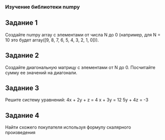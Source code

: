 ### Изучение библиотеки numpy

## Задание 1 
Создайте numpy array с элементами от числа N до 0 (например, для N = 10 это будет array([9, 8, 7, 6, 5, 4, 3, 2, 1, 0])).

## Задание 2
Создайте диагональную матрицу с элементами от N до 0. Посчитайте сумму ее значений на диагонали.

## Задание 3
Решите систему уравнений:
4x + 2y + z = 4
x + 3y = 12
5y + 4z = -3

## Задание 4
Найти схожего покупателя используя формулу скалярного произведения